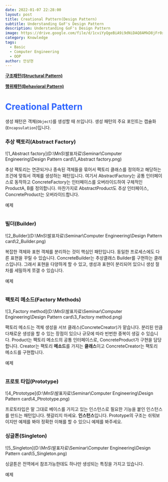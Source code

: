 ```yaml
---
date: 2022-01-07 22:28:00
layout: post
title: Creational Pattern(Design Pattern)
subtitle: Understanding GoF's Design Pattern
description: Understanding GoF's Design Pattern
image: https://drive.google.com/file/d/1cviYyQgeBiA9i9dNiDAQ8AMkD8jFr0xw/view?usp=sharing
category: Knowledge
tags:
  - Basic
  - Computer Engineering
  - OOP
author: 안상현
---
```


[**구조패턴(Structural Pattern)**](https://mnsblog.github.io/KL-CE-DesignPattern2/)

[**행위패턴(Behavioral Pattern)**](https://mnsblog.github.io/KL-CE-DesignPattern3/)

# <span style="color:#2E64FE">Creational Pattern</span>

생성 패턴은 객체(`Object`)를 생성할 때 쓰입니다. 생성 패턴의 주요 포인트는 캡슐화(`Encapsulation`)입니다.

### 추상 팩토리(Abstract Factory)

![1_Abstract factory](D:\MnS\발표자료\Seminar\Computer Engineering\Design Pattern card\1_Abstract factory.png)

추상 팩토리는 연관되거나 종속된 객체들을 묶어서 팩토리 클래스를 정의하고 해당하는 조건에 맞춰서 객체를 생성하는 패턴입니다. 여기서 AbstractFactory는 공통 인터페이스로 동작하고 ConcreteFactory는 인터페이스를 오버라이드하여 구체적인 ProductA, B를 정의합니다. 마찬가지로 AbstractProduct도 추상 인터페이스, ConcreteProduct는 오버라이드합니다. 

예제

```c++

```



### 빌더(Builder)

![2_Builder](D:\MnS\발표자료\Seminar\Computer Engineering\Design Pattern card\2_Builder.png)

복잡한 객체와 표현 객체를 분리하는 것이 핵심인 패턴입니다. 동일한 프로세스에도 다른 표현을 꾸릴 수 있습니다. ConcreteBuilder는 추상클래스 Builder를 구현하는 클래스입니다. 그래서 표현을 다양하게 할 수 있고, 생성과 표현이 분리되어 있으니 생성 절차를 세밀하게 쪼갤 수 있습니다.

예제

```c++

```



### 팩토리 메소드(Factory Methods)

![3_Factory method](D:\MnS\발표자료\Seminar\Computer Engineering\Design Pattern card\3_Factory method.png)

팩토리 메소드는 객체 생성을 서브 클래스(ConcreteCreator)가 맡습니다. 분리된 만큼 다채로운 생성을 할 수 있는 장점이 있으나 규모에 따라 빈번한 중복이 생길 수 있습니다. Product는 팩토리 메소드의 공통 인터페이스로, ConcreteProduct가 구현을 담당합니다. Creator는 팩토리 **메소드**를 가지는 **클래스**이고 ConcreteCreator는 팩토리 메소드를 구현합니다.

예제

```c++

```



### 프로토 타입(Prototype)

![4_Ptrototype](D:\MnS\발표자료\Seminar\Computer Engineering\Design Pattern card\4_Ptrototype.png)

프로토타입은 말 그대로 베이스를 가지고 있는 인스턴스로 필요한 기능을 붙인 인스턴스를 만드는 패턴입니다. 헷갈리지 마세요. **인스턴스**입니다. Prototype의 구조는 쉬워보이지만 예제를 봐야 정확한 이해를 할 수 있으니 예제를 봐주세요. 



### 싱글톤(Singleton)

![5_Singleton](D:\MnS\발표자료\Seminar\Computer Engineering\Design Pattern card\5_Singleton.png)

싱글톤은 전역에서 참조가능한데도 하나만 생성되는 특징을 가지고 있습니다.

예제

```c++

```
